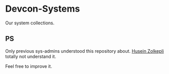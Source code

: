 # Devcon-Systems

Our system collections.

## PS

Only previous sys-admins understood this repository about. [Husein Zolkepli](https://github.com/huseinzol05) totally not understand it.

Feel free to improve it.
